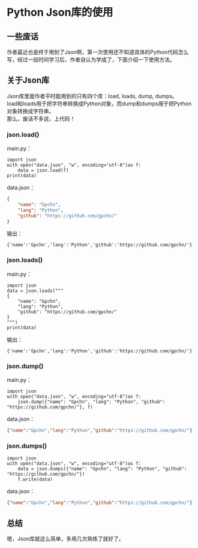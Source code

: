 # Python Json库的使用

## 一些废话
作者最近也是终于用到了Json啊，第一次使用还不知道具体的Python代码怎么写，经过一段时间学习后，作者自认为学成了，下面介绍一下使用方法。

## 关于Json库
Json库里面作者平时能用到的只有四个库：load, loads, dump, dumps。  
load和loads用于把字符串转换成Python对象，而dump和dumps用于把Python对象转换成字符串。  
那么，废话不多说，上代码！

### json.load()
main.py：  
```python3
import json
with open("data.json", "w", encoding="utf-8")as f:
    data = json.load(f)
print(data)
```
data.json：  
```json
{
    "name": "Gpchn",
    "lang": "Python",
    "github": "https://github.com/gpchn/"
}
```
输出：  
```
{'name':'Gpchn','lang':'Python','github':'https://github.com/gpchn/'}
```

### json.loads()
main.py：  
```python3
import json
data = json.loads("""
{
    "name": "Gpchn",
    "lang": "Python",
    "github": "https://github.com/gpchn/"
}
""")
print(data)
```
输出：  
```
{'name':'Gpchn','lang':'Python','github':'https://github.com/gpchn/'}
```

### json.dump()
main.py：  
```python3
import json
with open("data.json", "w", encoding="utf-8")as f:
    json.dump({"name": "Gpchn", "lang": "Python", "github": "https://github.com/gpchn/"}, f)
```
data.json：  
```json
{"name":"Gpchn","lang":"Python","github":"https://github.com/gpchn/"}
```

### json.dumps()
```python3
import json
with open("data.json", "w", encoding="utf-8")as f:
    data = json.dumps({"name": "Gpchn", "lang": "Python", "github": "https://github.com/gpchn/"})
    f.write(data)
```
data.json：  
```json
{"name":"Gpchn","lang":"Python","github":"https://github.com/gpchn/"}
```

## 总结
嗯，Json库就这么简单，多用几次熟练了就好了。

